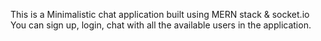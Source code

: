 This is a Minimalistic chat application built using MERN stack & socket.io
You can sign up, login, chat with all the available users in the application.
